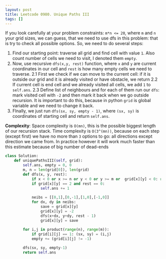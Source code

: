 ```yaml
---
layout: post
title: Leetcode 0980. Unique Paths III
tags: []
---
```


If you look carefully at your problem constraints: `m*n <= 20`, where `m` and `n` your grid sizes, we can guess, that we need to use dfs in this problem: that is try to check all possible options. So, we need to do several steps:

1. Find our starting point: traverse all grid and find cell with value `1`. Also count number of cells we need to visit, I denoted them `empty`.
2. Now, use recursive `dfs(x,y, rest)` function, where `x` and `y` are current coordinates in our cell and `rest` is how many empty cells we need to traverse.
2.1 First we check if we can move to the current cell: if it is outside our grid and it is already visited or have obstacle, we return
2.2 If current cell is end cell and we already visited all cells, we add `1` to `self.ans`.
2.3 Define list of neighbours and for each of them run our `dfs`: mark visited cell with `-2` and then mark it back when we go outside recursion. It is important to do this, because in python `grid` is global variable and we need to change it back.
3. FInally, we just run `dfs(sx, sy, empty - 1)`, where `(sx, sy)` is coordinates of starting cell and return `self.ans`.

**Complexity**: Space complexity is `O(mn)`, this is the possible biggest length of our recursion stack. Time complexity is `O(3^(mn))`, because on each step (except first) we have no more than `3` options to go: all directions except direction we came from. In practice however it will work much faster than this estimate because of big number of dead-ends

```python
class Solution:
    def uniquePathsIII(self, grid):
        self.ans, empty = 0, 0
        m, n = len(grid[0]), len(grid)
        def dfs(x, y, rest):
            if x < 0 or x >= n or y < 0 or y >= m or  grid[x][y] < 0: return
            if grid[x][y] == 2 and rest == 0:
                self.ans += 1
            
            neibs = [[0,1],[0,-1],[1,0],[-1,0]]
            for dx, dy in neibs:
                save = grid[x][y]
                grid[x][y] = -2
                dfs(x+dx, y+dy, rest - 1)
                grid[x][y] = save
            
        for i,j in product(range(n), range(m)):
            if grid[i][j] == 1: (sx, sy) = (i,j)
            empty += (grid[i][j] != -1)

        dfs(sx, sy, empty-1)
        return self.ans
```
